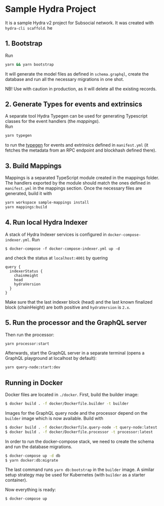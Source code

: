 # Sample Hydra Project

It is a sample Hydra v2 project for Subsocial network. It was created with `hydra-cli scaffold`. he

## 1. Bootstrap

Run

```bash
yarn && yarn bootstrap
```

It will generate the model files as defined in `schema.graphql`, create the database and run all the necessary migrations in one shot.

NB! Use with caution in production, as it will delete all the existing records.

## 2. Generate Types for events and extrinsics

A separate tool Hydra Typegen can be used for generating Typescript classes for the event handlers (the _mappings_).  
Run

```bash
yarn typegen
```
to run the [typegen](https://github.com/Joystream/hydra/tree/master/packages/hydra-typegen/README.md) for events and extrinsics defined in `manifest.yml` (it fetches the metadata from an RPC endpoint and blockhash defined there). 


## 3. Build Mappings

Mappings is a separated TypeScript module created in the mappings folder. The handlers exported by the module should match the ones defined in `manifest.yml` in the mappings section. Once the necessary files are generated, build it with

```bash
yarn workspace sample-mappings install
yarn mappings:build
```

## 4. Run local Hydra Indexer

A stack of Hydra Indexer services is configured in `docker-compose-indexer.yml`. 
Run

```
$ docker-compose -f docker-compose-indexer.yml up -d
```

and check the status at `localhost:4001` by quering

```gql
query {
  indexerStatus {
    chainHeight
    head
    hydraVersion
  }
}
```

Make sure that the last indexer block (head) and the last known finalized block (chainHeight) are both positive and `hydraVersion` is `2.x`.

## 5. Run the processor and the GraphQL server

Then run the processor:

```bash
yarn processor:start
```

Afterwards, start the GraphQL server in a separate terminal (opens a GraphQL playground at localhost by default):

```bash
yarn query-node:start:dev
```

## Running in Docker

Docker files are located in `./docker`. First, build the builder image:

```bash
$ docker build . -f docker/Dockerfile.builder -t builder
```

Images for the GraphQL query node and the processor depend on the `builder` image which is now available. 
Build with

```bash
$ docker build . -f docker/Dockerfile.query-node -t query-node:latest
$ docker build . -f docker/Dockerfile.processor -t processor:latest
```

In order to run the docker-compose stack, we need to create the schema and run the database migrations. 

```bash
$ docker-compose up -d db 
$ yarn docker:db:migrate
```

The last command runs `yarn db:bootstrap` in the `builder` image. A similar setup strategy may be used for Kubernetes (with `builder` as a starter container).

Now everything is ready:

```bash
$ docker-compose up
```
